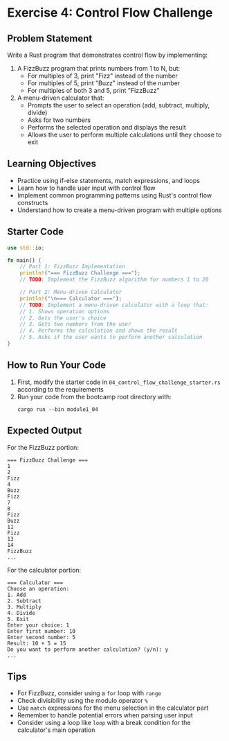# Exercise 4: Control Flow Challenge

## Problem Statement

Write a Rust program that demonstrates control flow by implementing:

1. A FizzBuzz program that prints numbers from 1 to N, but:
   - For multiples of 3, print "Fizz" instead of the number
   - For multiples of 5, print "Buzz" instead of the number
   - For multiples of both 3 and 5, print "FizzBuzz"
2. A menu-driven calculator that:
   - Prompts the user to select an operation (add, subtract, multiply, divide)
   - Asks for two numbers
   - Performs the selected operation and displays the result
   - Allows the user to perform multiple calculations until they choose to exit

## Learning Objectives

- Practice using if-else statements, match expressions, and loops
- Learn how to handle user input with control flow
- Implement common programming patterns using Rust's control flow constructs
- Understand how to create a menu-driven program with multiple options

## Starter Code

```rust
use std::io;

fn main() {
    // Part 1: FizzBuzz Implementation
    println!("=== FizzBuzz Challenge ===");
    // TODO: Implement the FizzBuzz algorithm for numbers 1 to 20

    // Part 2: Menu-driven Calculator
    println!("\n=== Calculator ===");
    // TODO: Implement a menu-driven calculator with a loop that:
    // 1. Shows operation options
    // 2. Gets the user's choice
    // 3. Gets two numbers from the user
    // 4. Performs the calculation and shows the result
    // 5. Asks if the user wants to perform another calculation
}
```

## How to Run Your Code

1. First, modify the starter code in `04_control_flow_challenge_starter.rs` according to the requirements
2. Run your code from the bootcamp root directory with:
   ```
   cargo run --bin module1_04
   ```

## Expected Output

For the FizzBuzz portion:

```
=== FizzBuzz Challenge ===
1
2
Fizz
4
Buzz
Fizz
7
8
Fizz
Buzz
11
Fizz
13
14
FizzBuzz
...
```

For the calculator portion:

```
=== Calculator ===
Choose an operation:
1. Add
2. Subtract
3. Multiply
4. Divide
5. Exit
Enter your choice: 1
Enter first number: 10
Enter second number: 5
Result: 10 + 5 = 15
Do you want to perform another calculation? (y/n): y
...
```

## Tips

- For FizzBuzz, consider using a `for` loop with `range`
- Check divisibility using the modulo operator `%`
- Use `match` expressions for the menu selection in the calculator part
- Remember to handle potential errors when parsing user input
- Consider using a loop like `loop` with a break condition for the calculator's main operation
